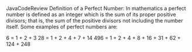JavaCodeReview
Definition of a Perfect Number:
In mathematics a perfect number is defined as an integer which is the sum of its proper
positive divisors; that is, the sum of the positive divisors not including the number itself.
Some examples of perfect numbers are:

6 = 1 + 2 + 3
28 = 1 + 2 + 4 + 7 + 14
496 = 1 + 2 + 4 + 8 + 16 + 31 + 62 + 124 + 248
